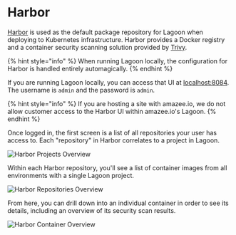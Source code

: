 # Harbor

[Harbor](https://goharbor.io) is used as the default package repository for Lagoon when deploying to Kubernetes infrastructure. Harbor provides a Docker registry and a container security scanning solution provided by [Trivy](https://github.com/aquasecurity/trivy).

{% hint style="info" %}
When running Lagoon locally, the configuration for Harbor is handled entirely automagically.
{% endhint %}

If you are running Lagoon locally, you can access that UI at [localhost:8084](https://localhost:8084). The username is `admin` and the password is `admin`.

{% hint style="info" %}
If you are hosting a site with amazee.io, we do not allow customer access to the Harbor UI within amazee.io's Lagoon.
{% endhint %}

Once logged in, the first screen is a list of all repositories your user has access to. Each "repository" in Harbor correlates to a project in Lagoon.

![Harbor Projects Overview](<../../.gitbook/assets/projects\_overview (2) (2) (3) (4) (4) (4) (4) (2) (1).png>)

Within each Harbor repository, you'll see a list of container images from all environments with a single Lagoon project.

![Harbor Repositories Overview](<../../.gitbook/assets/repositories\_overview (2) (2) (2) (2) (2) (2) (2) (2) (1).png>)

From here, you can drill down into an individual container in order to see its details, including an overview of its security scan results.

![Harbor Container Overview](<../../.gitbook/assets/container\_overview (3) (5) (5) (5) (3) (4) (1).png>)
